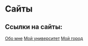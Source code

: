 #  Сайты

## Ссылки на сайты:
[Обо мне](main.html)
[Мой университет](second.html)
[Мой город](Third.html)
